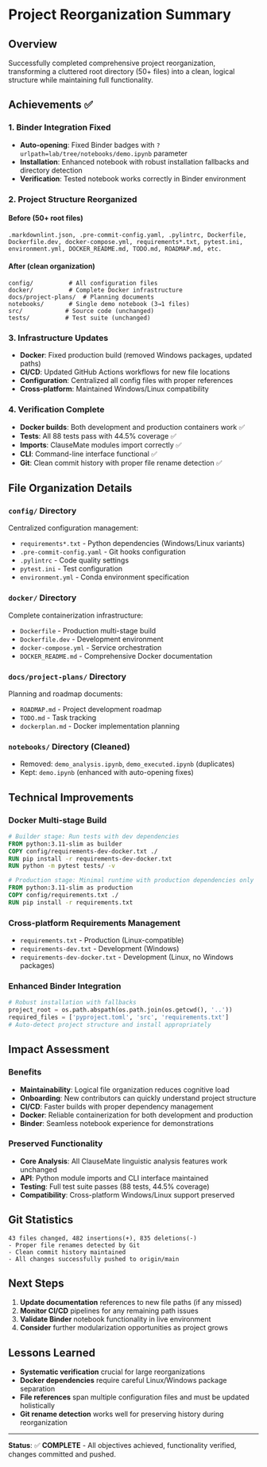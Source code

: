 # Project Reorganization Summary

## Overview

Successfully completed comprehensive project reorganization, transforming a cluttered root directory (50+ files) into a clean, logical structure while maintaining full functionality.

## Achievements ✅

### 1. Binder Integration Fixed

- **Auto-opening**: Fixed Binder badges with `?urlpath=lab/tree/notebooks/demo.ipynb` parameter
- **Installation**: Enhanced notebook with robust installation fallbacks and directory detection
- **Verification**: Tested notebook works correctly in Binder environment

### 2. Project Structure Reorganized

#### Before (50+ root files)

```
.markdownlint.json, .pre-commit-config.yaml, .pylintrc, Dockerfile,
Dockerfile.dev, docker-compose.yml, requirements*.txt, pytest.ini,
environment.yml, DOCKER_README.md, TODO.md, ROADMAP.md, etc.
```

#### After (clean organization)

```
config/          # All configuration files
docker/          # Complete Docker infrastructure
docs/project-plans/  # Planning documents
notebooks/       # Single demo notebook (3→1 files)
src/            # Source code (unchanged)
tests/          # Test suite (unchanged)
```

### 3. Infrastructure Updates

- **Docker**: Fixed production build (removed Windows packages, updated paths)
- **CI/CD**: Updated GitHub Actions workflows for new file locations
- **Configuration**: Centralized all config files with proper references
- **Cross-platform**: Maintained Windows/Linux compatibility

### 4. Verification Complete

- **Docker builds**: Both development and production containers work ✅
- **Tests**: All 88 tests pass with 44.5% coverage ✅
- **Imports**: ClauseMate modules import correctly ✅
- **CLI**: Command-line interface functional ✅
- **Git**: Clean commit history with proper file rename detection ✅

## File Organization Details

### `config/` Directory

Centralized configuration management:

- `requirements*.txt` - Python dependencies (Windows/Linux variants)
- `.pre-commit-config.yaml` - Git hooks configuration
- `.pylintrc` - Code quality settings
- `pytest.ini` - Test configuration
- `environment.yml` - Conda environment specification

### `docker/` Directory

Complete containerization infrastructure:

- `Dockerfile` - Production multi-stage build
- `Dockerfile.dev` - Development environment
- `docker-compose.yml` - Service orchestration
- `DOCKER_README.md` - Comprehensive Docker documentation

### `docs/project-plans/` Directory

Planning and roadmap documents:

- `ROADMAP.md` - Project development roadmap
- `TODO.md` - Task tracking
- `dockerplan.md` - Docker implementation planning

### `notebooks/` Directory (Cleaned)

- Removed: `demo_analysis.ipynb`, `demo_executed.ipynb` (duplicates)
- Kept: `demo.ipynb` (enhanced with auto-opening fixes)

## Technical Improvements

### Docker Multi-stage Build

```dockerfile
# Builder stage: Run tests with dev dependencies
FROM python:3.11-slim as builder
COPY config/requirements-dev-docker.txt ./
RUN pip install -r requirements-dev-docker.txt
RUN python -m pytest tests/ -v

# Production stage: Minimal runtime with production dependencies only
FROM python:3.11-slim as production
COPY config/requirements.txt ./
RUN pip install -r requirements.txt
```

### Cross-platform Requirements Management

- `requirements.txt` - Production (Linux-compatible)
- `requirements-dev.txt` - Development (Windows)
- `requirements-dev-docker.txt` - Development (Linux, no Windows packages)

### Enhanced Binder Integration

```python
# Robust installation with fallbacks
project_root = os.path.abspath(os.path.join(os.getcwd(), '..'))
required_files = ['pyproject.toml', 'src', 'requirements.txt']
# Auto-detect project structure and install appropriately
```

## Impact Assessment

### Benefits

- **Maintainability**: Logical file organization reduces cognitive load
- **Onboarding**: New contributors can quickly understand project structure
- **CI/CD**: Faster builds with proper dependency management
- **Docker**: Reliable containerization for both development and production
- **Binder**: Seamless notebook experience for demonstrations

### Preserved Functionality

- **Core Analysis**: All ClauseMate linguistic analysis features work unchanged
- **API**: Python module imports and CLI interface maintained
- **Testing**: Full test suite passes (88 tests, 44.5% coverage)
- **Compatibility**: Cross-platform Windows/Linux support preserved

## Git Statistics

```
43 files changed, 482 insertions(+), 835 deletions(-)
- Proper file renames detected by Git
- Clean commit history maintained
- All changes successfully pushed to origin/main
```

## Next Steps

1. **Update documentation** references to new file paths (if any missed)
2. **Monitor CI/CD** pipelines for any remaining path issues
3. **Validate Binder** notebook functionality in live environment
4. **Consider** further modularization opportunities as project grows

## Lessons Learned

- **Systematic verification** crucial for large reorganizations
- **Docker dependencies** require careful Linux/Windows package separation
- **File references** span multiple configuration files and must be updated holistically
- **Git rename detection** works well for preserving history during reorganization

---

**Status**: ✅ **COMPLETE** - All objectives achieved, functionality verified, changes committed and pushed.
